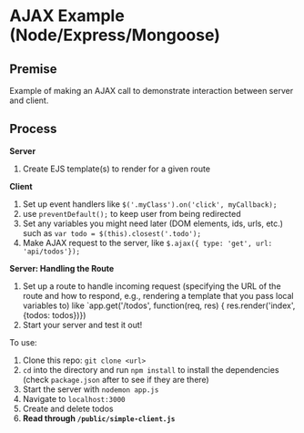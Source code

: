 # AJAX Example (Node/Express/Mongoose)

## Premise

Example of making an AJAX call to demonstrate interaction between server and client.

## Process

**Server**
1. Create EJS template(s) to render for a given route

**Client**
1. Set up event handlers like `$('.myClass').on('click', myCallback);`
2. use `preventDefault();` to keep user from being redirected
3. Set any variables you might need later (DOM elements, ids, urls, etc.) such as `var todo = $(this).closest('.todo');`
4. Make AJAX request to the server, like `$.ajax({ type: 'get', url: 'api/todos'});`

**Server: Handling the Route**
1. Set up a route to handle incoming request (specifying the URL of the route and how to respond, e.g., rendering a template that you pass local variables to) like `app.get('/todos', function(req, res) { res.render('index', {todos: todos})})
2. Start your server and test it out!

To use:

1. Clone this repo: `git clone <url>`
2. `cd` into the directory and run `npm install` to install the dependencies (check `package.json` after to see if they are there)
3. Start the server with `nodemon app.js`
4. Navigate to `localhost:3000`
5. Create and delete todos
6. **Read through `/public/simple-client.js`**